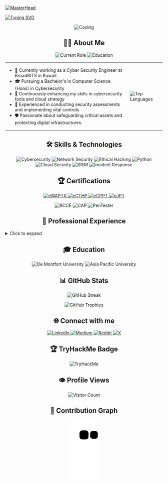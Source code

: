[![MasterHead](https://media.licdn.com/dms/image/D4D16AQGtVevgklc35w/profile-displaybackgroundimage-shrink_350_1400/0/1683186196674?e=1729123200&v=beta&t=gtq4A_hmig879XsJqkSDlK1mZAszYfCmtlrwLn2HxYg)](https://github.com/Hamada-khairi)

[![Typing SVG](https://readme-typing-svg.herokuapp.com?font=Fira+Code&pause=1000&width=435&lines=Jr.+Cybersecurity+Researcher;Cyber+Security+Engineer;Continuous+Learner)](https://git.io/typing-svg)


<p align="center">
  <img src="https://media.giphy.com/media/qgQUggAC3Pfv687qPC/giphy.gif" alt="Coding" width="500">
</p>

<h2 align="center">👨‍💻 About Me</h2>

<p align="center">
  <img src="https://img.shields.io/badge/Cyber_Security_Engineer-BroadBITS-blue?style=for-the-badge&logo=shield" alt="Current Role">
  <img src="https://img.shields.io/badge/Student-De_Montfort_University-orange?style=for-the-badge&logo=graduation-cap" alt="Education">
</p>

<table>
  <tr>
    <td>
      <ul>
        <li>🔭 Currently working as a Cyber Security Engineer at BroadBITS in Kuwait</li>
        <li>🎓 Pursuing a Bachelor's in Computer Science (Hons) in Cybersecurity</li>
        <li>🌱 Continuously enhancing my skills in cybersecurity tools and cloud strategy</li>
        <li>💼 Experienced in conducting security assessments and implementing vital controls</li>
        <li>🛡️ Passionate about safeguarding critical assets and protecting digital infrastructures</li>
      </ul>
    </td>
    <td>
      <img src="https://github-readme-stats.vercel.app/api/top-langs/?username=Hamada-khairi&theme=radical&hide_border=true&include_all_commits=true&count_private=true&layout=compact&langs_count=6" alt="Top Languages">
    </td>
  </tr>
</table>

<h2 align="center">🛠 Skills & Technologies</h2>

<p align="center">
  <img src="https://img.shields.io/badge/Cybersecurity-0078D4?style=for-the-badge&logo=windows-terminal&logoColor=white" alt="Cybersecurity">
  <img src="https://img.shields.io/badge/Network%20Security-00599C?style=for-the-badge&logo=cisco&logoColor=white" alt="Network Security">
  <img src="https://img.shields.io/badge/Ethical%20Hacking-A81D33?style=for-the-badge&logo=hack-the-box&logoColor=white" alt="Ethical Hacking">
  <img src="https://img.shields.io/badge/python-3670A0?style=for-the-badge&logo=python&logoColor=ffdd54" alt="Python">
  <img src="https://img.shields.io/badge/Cloud%20Security-0089D6?style=for-the-badge&logo=microsoft-azure&logoColor=white" alt="Cloud Security">
  <img src="https://img.shields.io/badge/SIEM-005571?style=for-the-badge&logo=elastic-stack&logoColor=white" alt="SIEM">
  <img src="https://img.shields.io/badge/Incident%20Response-D00000?style=for-the-badge&logo=red-hat&logoColor=white" alt="Incident Response">
</p>

<h2 align="center">🏆 Certifications</h2>

<p align="center">
  <a href="https://certs.ine.com/embed/4c827e48-68d0-4004-a772-c32305b8aaf4" target="_blank">
    <img src="https://api.accredible.com/v1/frontend/credential_website_embed_image/badge/106325660" alt="eWAPTX" width="100" height="100"/>
  </a>
  <a href="https://certs.ine.com/embed/af1769ff-44c6-496b-8134-2b94ee3c6367" target="_blank">
    <img src="https://api.accredible.com/v1/frontend/credential_website_embed_image/badge/106644436" alt="eCTHP" width="100" height="100"/>
  </a>
  <a href="https://certs.ine.com/embed/44270e37-ea2d-49f5-9768-8a7d776e4fe4" target="_blank">
    <img src="https://api.accredible.com/v1/frontend/credential_website_embed_image/badge/87460833" alt="eCPPT" width="100" height="100"/>
  </a>
  <a href="https://certs.ine.com/embed/7ab7bd56-6a23-4f04-9389-57d64bf5e9f6" target="_blank">
    <img src="https://api.accredible.com/v1/frontend/credential_website_embed_image/badge/81525733" alt="eJPT" width="100" height="100"/>
  </a>
</p>

<p align="center">
  <img src="https://img.shields.io/badge/RCCE-Rocheston_Certified_Cybersecurity_Engineer-brightgreen?style=for-the-badge" alt="RCCE">
  <img src="https://img.shields.io/badge/CAP-Certified-yellow?style=for-the-badge" alt="CAP">
  <img src="https://img.shields.io/badge/PenTester-Certified-red?style=for-the-badge" alt="PenTester">
</p>

<h2 align="center">💼 Professional Experience</h2>

<details>
<summary>Click to expand</summary>

### 🏢 BroadBITS, Kuwait
**🛡️ Cyber Security Engineer** (August 2023 - Present)
- 🔍 Conduct security assessments and implement vital controls
- 🖥️ Monitor security events to protect critical assets
- 🚀 Leverage expertise in cybersecurity tools and cloud strategy

### 🏙️ Dusky.Co, Singapore
**👨‍💻 Software Engineer** (June 2023 - July 2023)
- 🖥️ Worked as a Backend Developer

### 🎓 Asia Pacific University of Technology and Innovation (APU / APIIT), Malaysia
**🔐 SOC Analyst** (April 2023 - July 2023)
- ⏱️ Gained 50 hours of experience with weekly report submissions

</details>

<h2 align="center">🎓 Education</h2>

<p align="center">
  <img src="https://img.shields.io/badge/De_Montfort_University-Bachelor_of_Computer_Science_(Hons)_in_Cybersecurity-blue?style=for-the-badge" alt="De Montfort University">
  <img src="https://img.shields.io/badge/Asia_Pacific_University-Bachelor's_in_Cyber/Computer_Forensics_and_Counterterrorism-green?style=for-the-badge" alt="Asia Pacific University">
</p>

<h2 align="center">📊 GitHub Stats</h2>

<p align="center">
  <img src="https://github-readme-streak-stats.herokuapp.com/?user=Hamada-khairi&theme=radical&hide_border=true" alt="GitHub Streak">
</p>

<p align="center">
  <img src="https://github-profile-trophy.vercel.app/?username=Hamada-khairi&theme=radical&no-frame=true&no-bg=false&margin-w=4&row=1" alt="GitHub Trophies">
</p>

<h2 align="center">🌐 Connect with me</h2>

<p align="center">
  <a href="https://linkedin.com/in/mohamed-khairy-m-653a40199">
    <img src="https://img.shields.io/badge/LinkedIn-%230077B5.svg?style=for-the-badge&logo=linkedin&logoColor=white" alt="LinkedIn">
  </a>
  <a href="https://medium.com/@hamada-khairi">
    <img src="https://img.shields.io/badge/Medium-12100E?style=for-the-badge&logo=medium&logoColor=white" alt="Medium">
  </a>
  <a href="https://reddit.com/user/a7ma29">
    <img src="https://img.shields.io/badge/Reddit-%23FF4500.svg?style=for-the-badge&logo=Reddit&logoColor=white" alt="Reddit">
  </a>
  <a href="https://x.com/hamada_khairi">
    <img src="https://img.shields.io/badge/X-black.svg?style=for-the-badge&logo=X&logoColor=white" alt="X">
  </a>
</p>

<h2 align="center">🏆 TryHackMe Badge</h2>

<p align="center">
  <img src="https://tryhackme-badges.s3.amazonaws.com/Hamada01.png" alt="TryHackMe">
</p>

<h2 align="center">👁️ Profile Views</h2>

<p align="center">
  <img src="https://profile-counter.glitch.me/Hamada-khairi/count.svg" alt="Visitor Count">
</p>

<h2 align="center">🐍 Contribution Graph</h2>

<p align="center">
  <img src="https://github.com/Hamada-khairi/Hamada-khairi/blob/output/github-contribution-grid-snake.svg" alt="Snake Animation">
</p>
